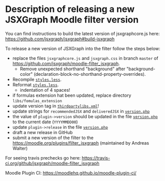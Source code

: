 # Description of releasing a new JSXGraph Moodle filter version

You can find instructions to build the latest version of jsxgraphcore.js here: https://github.com/jsxgraph/jsxgraph#build-jsxgraph

To release a new version of JSXGraph into the filter follow the steps below:

- replace the files `jsxgraphcore.js` and `jsxgraph.css` in branch `master` of https://github.com/jsxgraph/moodle-filter_jsxgraph.
    - Remove unexpected shorthand "background" after "background-color" (declaration-block-no-shorthand-property-overrides).
- Recompile [`styles.less`](styles.less).
- Reformat [`styles.less`](styles.less).
    - indentation of 4 spaces!
- if formulas extension hat been updated, replace directory `libs/fomulas_extension`
- update version tag in [`thirdpartylibs.xml`](thirdpartylibs.xml)!
- update strings for `recommendedJSX` and `deliveredJSX` in [`version.php`](version.php)
- the value of `plugin->version` should be updated in the file [`version.php`](version.php) to the current date (`YYYYMMDD00`)
- update `plugin->release` in the file [`version.php`](version.php)
- draft a new release in GitHub
- submit a new version of the filter to the https://moodle.org/plugins/filter_jsxgraph (maintained by Andreas Walter)

For seeing travis prechecks go here: https://travis-ci.org/github/jsxgraph/moodle-filter_jsxgraph

Moodle Plugin CI: https://moodlehq.github.io/moodle-plugin-ci/